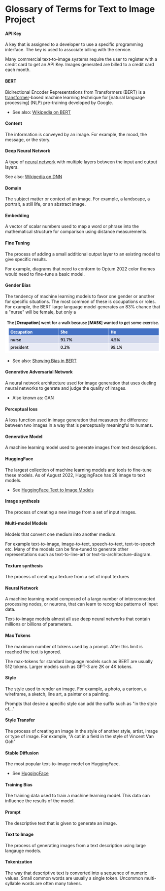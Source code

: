 # Glossary of Terms for Text to Image Project

#### API Key
A key that is assigned to a developer to use a specific programming interface.  The key is used to associate billing with the service.

Many commercial text-to-image systems require the user to register with a credit card to get an API Key.  Images generated are billed to a credit card each month.

#### BERT

Bidirectional Encoder Representations from Transformers (BERT) is a [transformer](#transformer)-based machine learning technique for [natural language processing] (NLP) pre-training developed by Google.

* See also: [Wikipedia on BERT](https://en.wikipedia.org/wiki/BERT_(language_model))

#### Content
The information is conveyed by an image.  For example, the mood, the message, or the story.

#### Deep Neural Network

A type of [neural network](#neural-network) with multiple layers between the input and output layers.

See also: [Wikipedia on DNN](https://en.wikipedia.org/wiki/Deep_learning#Deep_neural_networks)

#### Domain

The subject matter or context of an image.  For example, a landscape, a portrait, a still life, or an abstract image.

#### Embedding
A vector of scalar numbers used to map a word or phrase into the mathematical structure for comparison using distance measurements.

#### Fine Tuning
The process of adding a small additional output layer to an existing model to give specific results.  

For example, diagrams that need to conform to Optum 2022 color themes would need to fine-tune a basic model.

#### Gender Bias

The tendency of machine learning models to favor one gender or another for specific situations.  The most common of these is occupations or roles.  For example, the BERT large language model generates an 83% chance that a "nurse" will be female, but only a 

![](./img/gender-bias-table.png)

* See also: [Showing Bias in BERT](https://dmccreary.medium.com/showing-bias-in-bert-475e98dabf51)

#### Generative Adversarial Network

A neural network architecture used for image generation that uses dueling neural networks to genrate and judge the quality of images.

* Also known as: GAN

#### Perceptual loss

A loss function used in image generation that measures the difference between two images in a way that is perceptually meaningful to humans.

#### Generative Model

A machine learning model used to generate images from text descriptions.

#### HuggingFace

The largest collection of machine learning models and tools to fine-tune these models.  As of August 2022, HuggingFace has 28 image to text models.

* See [HuggingFace Text to Image Models](https://huggingface.co/models?pipeline_tag=text-to-image&sort=downloads)

#### Image synthesis

The process of creating a new image from a set of input images.

#### Multi-model Models

Models that convert one medium into another medium.  

For example text-to-image, image-to-text, speech-to-text, text-to-speech etc.  Many of the models can be fine-tuned to generate other representations such as text-to-line-art or text-to-architecture-diagram.

#### Texture synthesis

The process of creating a texture from a set of input textures

#### Neural Network

A machine learning model composed of a large number of interconnected processing nodes, or neurons, that can learn to recognize patterns of input data.

Text-to-image models almost all use deep neural networks that contain millions or billions of parameters.

#### Max Tokens
The maximum number of tokens used by a prompt.  After this limit is reached the text is ignored.

The max-tokens for standard language models such as BERT are usually 512 tokens.  Larger models such as GPT-3 are 2K or 4K tokens.

#### Style

The style used to render an image.  For example, a photo, a cartoon, a wireframe, a sketch, line art, a painter or a painting.

Prompts that desire a specific style can add the suffix such as "in the style of..."

#### Style Transfer

The process of creating an image in the style of another style, artist, image or type of image.  For example, "A cat in a field in the style of Vincent Van Goh"

#### Stable Diffusion

The most popular text-to-image model on HuggingFace.

* See [HuggingFace](https://huggingface.co/CompVis/stable-diffusion-v1-4)

#### Training Bias

The training data used to train a machine learning model.  This data can influence the results of the model.

#### Prompt

The descriptive text that is given to generate an image.

#### Text to Image

The process of generating images from a text description using large langauge models.

#### Tokenization

The way that descriptive text is converted into a sequence of numeric values.  Small common words are usually a single token.  Uncommon multi-syllable words are often many tokens.

<!--
## Sample GPT Prompt
Generate a glossary of terms for an text-to-image project.  For each term, give the definition using a precise, concise, distinct definition that is free of rules.

1. Text-to-image - algorithms that convert textual descriptions into images
2. Deep neural network: a neural network with input, output and at least one hidden layer
3. Style transfer: the process of creating an image in the style of another image
-->